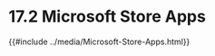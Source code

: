 # 17.2 Microsoft Store Apps

<div class="my-custom-class">
    {{#include ../media/Microsoft-Store-Apps.html}}
</div>
